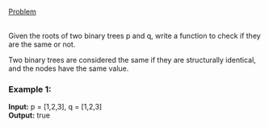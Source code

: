 [Problem](https://leetcode.com/problems/same-tree/description/?envType=study-plan-v2&envId=top-interview-150)<br/><br/>


Given the roots of two binary trees p and q, write a function to check if they are the same or not.<br/>

Two binary trees are considered the same if they are structurally identical, and the nodes have the same value.<br/>



### Example 1:


**Input:** p = [1,2,3], q = [1,2,3]<br/>
**Output:** true<br/>